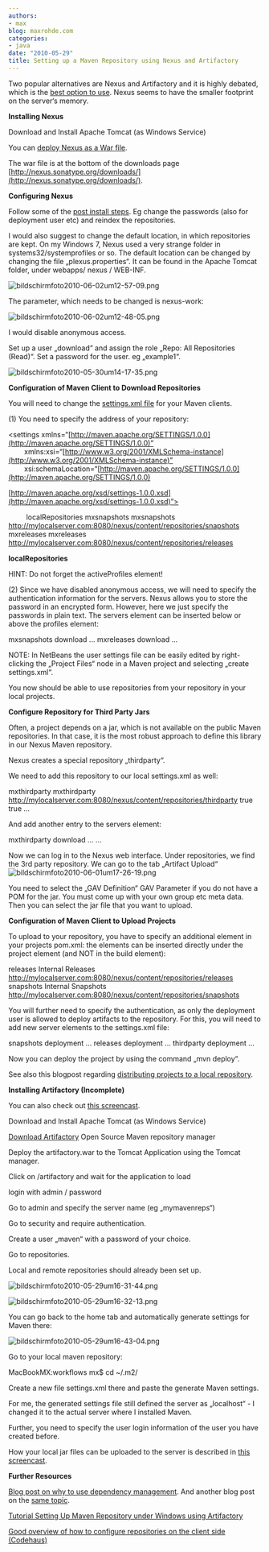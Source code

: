 ```yaml
---
authors:
- max
blog: maxrohde.com
categories:
- java
date: "2010-05-29"
title: Setting up a Maven Repository using Nexus and Artifactory
---
```


Two popular alternatives are Nexus and Artifactory and it is highly debated, which is the [best option to use](http://weblogs.java.net/blog/johnsmart/archive/2010/01/03/tale-two-repository-managers-nexus-and-artifactory-compared-and-co). Nexus seems to have the smaller footprint on the server‘s memory.

**Installing Nexus**

Download and Install Apache Tomcat (as Windows Service)

You can [deploy Nexus as a War file](http://www.sonatype.com/books/nexus-book/reference/install-sect-as-a-war.html).

The war file is at the bottom of the downloads page [http://nexus.sonatype.org/downloads/](http://nexus.sonatype.org/downloads/).

**Configuring Nexus**

Follow some of the [post install steps](http://www.sonatype.com/books/nexus-book/reference/install-sect-repoman-post-install.html). Eg change the passwords (also for deployment user etc) and reindex the repositories.

I would also suggest to change the default location, in which repositories are kept. On my Windows 7, Nexus used a very strange folder in systems32/systemprofiles or so. The default location can be changed by changing the file „plexus.properties“. It can be found in the Apache Tomcat folder, under webapps/ nexus / WEB-INF.

![bildschirmfoto2010-06-02um12-57-09.png](images/bildschirmfoto2010-06-02um12-57-09.png)

The parameter, which needs to be changed is nexus-work:

![bildschirmfoto2010-06-02um12-48-05.png](images/bildschirmfoto2010-06-02um12-48-05.png)

I would disable anonymous access.

Set up a user „download“ and assign the role „Repo: All Repositories (Read)“. Set a password for the user. eg „example1“.

![bildschirmfoto2010-05-30um14-17-35.png](images/bildschirmfoto2010-05-30um14-17-35.png)

**Configuration of Maven Client to Download Repositories**

You will need to change the [settings.xml file](http://maven.apache.org/settings.html) for your Maven clients.

(1) You need to specify the address of your repository:

<?xml version=“1.0” encoding=“UTF-8”?>

<settings xmlns=“[http://maven.apache.org/SETTINGS/1.0.0](http://maven.apache.org/SETTINGS/1.0.0)”         xmlns:xsi=“[http://www.w3.org/2001/XMLSchema-instance](http://www.w3.org/2001/XMLSchema-instance)”         xsi:schemaLocation=“[http://maven.apache.org/SETTINGS/1.0.0](http://maven.apache.org/SETTINGS/1.0.0)

[http://maven.apache.org/xsd/settings-1.0.0.xsd](http://maven.apache.org/xsd/settings-1.0.0.xsd)”>

<profiles>

<profile> <repositories>          <id>localRepositories</id> <repository> <id>mxsnapshots</id> <name>mxsnapshots</name> <url>http://mylocalserver.com:8080/nexus/content/repositories/snapshots</url> </repository> <repository> <id>mxreleases</id> <name>mxreleases</name> <url>http://mylocalserver.com:8080/nexus/content/repositories/releases</url> </repository> </repositories>

</profile> </profiles> **<activeProfiles><activeProfile>localRepositories</activeProfile></activeProfiles>** </settings>

HINT: Do not forget the activeProfiles element!

(2) Since we have disabled anonymous access, we will need to specify the authentication information for the servers. Nexus allows you to store the password in an encrypted form. However, here we just specify the passwords in plain text. The servers element can be inserted below or above the profiles element:

<servers> <server> <id>mxsnapshots</id> <username>download</username> <password>...</password> </server> <server> <id>mxreleases</id> <username>download</username> <password>...</password> </server> </servers>

NOTE: In NetBeans the user settings file can be easily edited by right-clicking the „Project Files“ node in a Maven project and selecting „create settings.xml“.

You now should be able to use repositories from your repository in your local projects.

**Configure Repository for Third Party Jars**

Often, a project depends on a jar, which is not available on the public Maven repositories. In that case, it is the most robust approach to define this library in our Nexus Maven repository.

Nexus creates a special repository „thirdparty“.

We need to add this repository to our local settings.xml as well:

<repositories> <repository> <id>mxthirdparty</id> <name>mxthirdparty</name> <url>http://mylocalserver.com:8080/nexus/content/repositories/thirdparty</url> <releases> <enabled>true</enabled> </releases> <snapshots> <enabled>true</enabled> </snapshots> </repository> ...

And add another entry to the servers element:

<servers> <server> <id>mxthirdparty</id> <username>download</username> <password>...</password> </server> ...

Now we can log in to the Nexus web interface. Under repositories, we find the 3rd party repository. We can go to the tab „Artifact Upload“ ![bildschirmfoto2010-06-01um17-26-19.png](images/bildschirmfoto2010-06-01um17-26-19.png)

You need to select the „GAV Definition“ GAV Parameter if you do not have a POM for the jar. You must come up with your own group etc meta data. Then you can select the jar file that you want to upload.

**Configuration of Maven Client to Upload Projects**

To upload to your repository, you have to specify an additional element in your projects pom.xml: the elements <distributionManagement> can be inserted directly under the project element (and NOT in the build element):

<distributionManagement> <repository> <id>releases</id> <name>Internal Releases</name> <url>http://mylocalserver.com:8080/nexus/content/repositories/releases</url> </repository> <snapshotRepository> <id>snapshots</id> <name>Internal Snapshots</name> <url>http://mylocalserver.com:8080/nexus/content/repositories/snapshots</url> </snapshotRepository> </distributionManagement>

You will further need to specify the authentication, as only the deployment user is allowed to deploy artifacts to the repository. For this, you will need to add new server elements to the settings.xml file:

<server> <id>snapshots</id> <username>deployment</username> <password>...</password> </server> <server> <id>releases</id> <username>deployment</username> <password>...</password> </server> <server> <id>thirdparty</id> <username>deployment</username> <password>...</password> </server>

Now you can deploy the project by using the command „mvn deploy“.

See also this blogpost regarding [distributing projects to a local repository](http://numberformat.wordpress.com/2009/05/18/nexus-repository/).

**Installing Artifactory (Incomplete)**

You can also check out [this screencast](http://www.jfrog.org/screencast.php?id=2FGHwZSAqog).

Download and Install Apache Tomcat (as Windows Service)

[Download Artifactory](http://www.jfrog.org/products.php) Open Source Maven repository manager

Deploy the artifactory.war to the Tomcat Application using the Tomcat manager.

Click on /artifactory and wait for the application to load

login with admin / password

Go to admin and specify the server name (eg „mymavenreps“)

Go to security and require authentication.

Create a user „maven“ with a password of your choice.

Go to repositories.

Local and remote repositories should already been set up.

![bildschirmfoto2010-05-29um16-31-44.png](images/bildschirmfoto2010-05-29um16-31-44.png)

![bildschirmfoto2010-05-29um16-32-13.png](images/bildschirmfoto2010-05-29um16-32-13.png)

You can go back to the home tab and automatically generate settings for Maven there:

![bildschirmfoto2010-05-29um16-43-04.png](images/bildschirmfoto2010-05-29um16-43-04.png)

Go to your local maven repository:

MacBookMX:workflows mx$ cd ~/.m2/

Create a new file settings.xml there and paste the generate Maven settings.

For me, the generated settings file still defined the server as „localhost“ - I changed it to the actual server where I installed Maven.

Further, you need to specify the user login information of the user you have created before.

How your local jar files can be uploaded to the server is described in [this screencast](http://wiki.jfrog.org/confluence/display/RTF/Configuring+Deployment).

**Further Resources**

[Blog post on why to use dependency management](http://blogs.jfrog.org/2010/03/building-enterprise-repository-with.html). And another blog post on the [same topic](http://blogs.reucon.com/srt/2009/06/16/nexus_vs_artifactory.html).

[Tutorial Setting Up Maven Repository under Windows using Artifactory](http://www.theserverside.com/news/1364121/Setting-Up-a-Maven-Repository)

[Good overview of how to configure repositories on the client side (Codehaus)](http://docs.codehaus.org/display/MAVENUSER/Creating+the+repositories)
